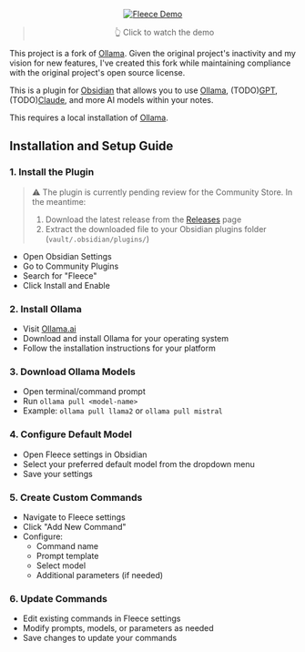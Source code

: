 <div align="center">
  
[![Fleece Demo](https://img.youtube.com/vi/_lasT7m_IvM/0.jpg)](https://www.youtube.com/watch?v=_lasT7m_IvM)
> 👆 Click to watch the demo

</div>

This project is a fork of [Ollama](https://github.com/hinterdupfinger/obsidian-ollama). Given the original project's inactivity and my vision for new features, I've created this fork while maintaining compliance with the original project's open source license.

This is a plugin for [Obsidian](https://obsidian.md) that allows you to use [Ollama](https://ollama.ai), (TODO)[GPT](https://platform.openai.com/), (TODO)[Claude](https://www.anthropic.com/), and more AI models within your notes.

This requires a local installation of [Ollama](https://ollama.ai).

## Installation and Setup Guide

### 1. Install the Plugin
> ⚠️ The plugin is currently pending review for the Community Store. In the meantime:
> 1. Download the latest release from the [Releases](https://github.com/your-username/fleece/releases) page
> 2. Extract the downloaded file to your Obsidian plugins folder (`vault/.obsidian/plugins/`)

- Open Obsidian Settings
- Go to Community Plugins
- Search for "Fleece"
- Click Install and Enable

### 2. Install Ollama
- Visit [Ollama.ai](https://ollama.ai)
- Download and install Ollama for your operating system
- Follow the installation instructions for your platform

### 3. Download Ollama Models
- Open terminal/command prompt
- Run `ollama pull <model-name>`
- Example: `ollama pull llama2` or `ollama pull mistral`

### 4. Configure Default Model
- Open Fleece settings in Obsidian
- Select your preferred default model from the dropdown menu
- Save your settings

### 5. Create Custom Commands
- Navigate to Fleece settings
- Click "Add New Command"
- Configure:
  - Command name
  - Prompt template
  - Select model
  - Additional parameters (if needed)

### 6. Update Commands
- Edit existing commands in Fleece settings
- Modify prompts, models, or parameters as needed
- Save changes to update your commands

